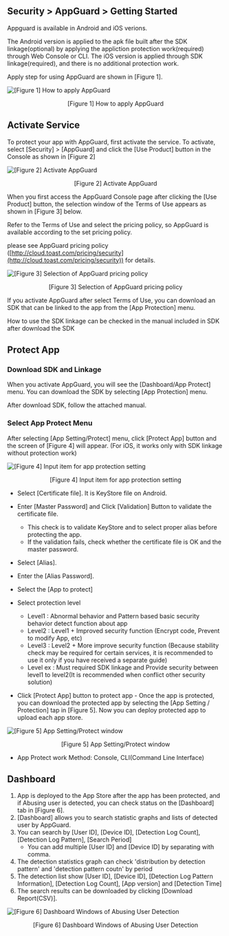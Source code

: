 ## Security > AppGuard > Getting Started

Appguard is available in Android and iOS verions.

The Android version is applied to the apk file built after the SDK linkage(optional) by applying the appliction protection work(required) through Web Console or CLI.
The iOS version is applied through SDK linkage(required), and there is no additional protection work.

Apply step for using AppGuard are shown in [Figure 1].

![[Figure 1] How to apply AppGuard](http://static.toastoven.net/prod_appguard/figure1.png)
<center>[Figure 1] How to apply AppGuard</center>

## Activate Service

To protect your app with AppGuard, first activate the service. To activate, select [Security] > [AppGuard] and click the [Use Product] button in the Console as shown in [Figure 2]

![[Figure 2] Activate AppGuard](http://static.toastoven.net/toastcloud/static/common/img/cms_img/werebeta/figure2.png)
<center>[Figure 2] Activate AppGuard</center>

When you first access the AppGuard Console page after clicking the [Use Product] button, the selection window of the Terms of Use appears as shown in [Figure 3] below.

Refer to the Terms of Use and select the pricing policy, so AppGuard is available according to the set pricing policy.

please see AppGuard pricing policy ([http://cloud.toast.com/pricing/security](http://cloud.toast.com/pricing/security)) for details.

![[Figure 3] Selection of  AppGuard pricing policy](http://static.toastoven.net/prod_appguard/figure3.png)
<center>[Figure 3] Selection of AppGuard pricing policy</center>

If you activate AppGuard after select Terms of Use, you can download an SDK that can be linked to the app from the [App Protection] menu.

How to use the SDK linkage can be checked in the manual included in SDK after download the SDK

## Protect App

### Download SDK and Linkage

When you activate AppGuard, you will see the [Dashboard/App Protect] menu. You can download the SDK by selecting [App Protection] menu.

After download SDK, follow the attached manual.

### Select App Protect Menu

After selecting [App Setting/Protect] menu, click [Protect App] button and the screen of [Figure 4] will appear. (For iOS, it works only with SDK linkage without protection work)

![[Figure 4] Input item for app protection setting](http://static.toastoven.net/prod_appguard/figure4.png)
<center>[Figure 4] Input item for app protection setting</center>

* Select [Certificate file]. It is KeyStore file on Android.
* Enter [Master Password] and Click [Validation] Button to validate the certificate file.
	* This check is to validate KeyStore and to select proper alias before protecting the app.
	* If the validation fails, check whether the certificate file is OK and the master password.
* Select [Alias].
* Enter the [Alias Password].
* Select the [App to protect]
* Select protection level
	- Level1 : Abnormal behavior and Pattern based basic security behavior detect function about app
	- Level2 : Level1 + Improved security function (Encrypt code, Prevent to modify App, etc)
	- Level3 : Level2 + More improve security function (Because stability check may be required for certain services, it is recommended to use it only if you have received a separate guide)
	- Level ex : Must required SDK linkage and Provide security between level1 to level2(It is recommended when conflict other security solution)

* Click [Protect App] button to protect app
	\- Once the app is protected, you can download the protected app by selecting the [App Setting / Protection] tap in [Figure 5]. Now you can deploy protected app to upload each app store.

![[Figure 5] App Setting/Protect window](http://static.toastoven.net/prod_appguard/figure5.png)
<center>[Figure 5] App Setting/Protect window</center>

* App Protect work Method: Console, CLI(Command Line Interface)

## Dashboard

1. App is deployed to the App Store after the app has been protected, and if Abusing user is detected, you can check status on the [Dashboard] tab in [Figure 6].
2. [Dashboard] allows you to search statistic graphs and lists of detected user by AppGuard.
3. You can search by [User ID], [Device ID], [Detection Log Count], [Detection Log Pattern], [Search Period]
	* You can add multiple [User ID] and [Device ID] by separating with comma.
4. The detection statistics graph can check 'distribution by detection pattern' and 'detection pattern coutn' by period
5. The detection list show [User ID], [Device ID], [Detection Log Pattern Information], [Detection Log Count], [App version] and [Detection Time]
6. The search results can be downloaded by clicking [Download Report(CSV)].

![[Figure 6] Dashboard Windows of Abusing User Detection](http://static.toastoven.net/prod_appguard/figure6.png)
<center>[Figure 6] Dashboard Windows of Abusing User Detection</center>
